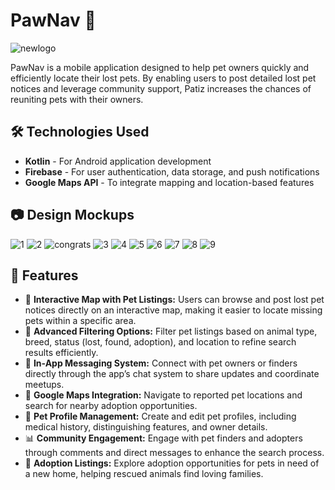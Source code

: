 

# PawNav 🐾
![newlogo](https://github.com/user-attachments/assets/220f9f9c-eb10-4c5c-b31c-543a48cc52fd)

PawNav is a mobile application designed to help pet owners quickly and efficiently locate their lost pets. By enabling users to post detailed lost pet notices and leverage community support, Patiz increases the chances of reuniting pets with their owners.

## 🛠️ Technologies Used

- **Kotlin** - For Android application development
- **Firebase** - For user authentication, data storage, and push notifications
- **Google Maps API** - To integrate mapping and location-based features

## 📷 Design Mockups


![1](https://github.com/user-attachments/assets/5d65868d-c6a8-484a-83a6-951eca0a2ea5)
![2](https://github.com/user-attachments/assets/f0f3bdb9-1134-46a6-961b-589bc7bce189)
![congrats](https://github.com/user-attachments/assets/5c9fd714-4eb6-46f6-b169-a94de2d1c022)
![3](https://github.com/user-attachments/assets/f4e4b33d-9572-4610-b9a9-d4fca4c6698a)
![4](https://github.com/user-attachments/assets/2edf010c-0a2b-4949-b611-bc57fef5a1b7)
![5](https://github.com/user-attachments/assets/c581d585-ef7a-4caf-a357-1d4d0f670a6d)
![6](https://github.com/user-attachments/assets/68a6fa15-6e33-4199-a67d-fee5a1cae65c)
![7](https://github.com/user-attachments/assets/17f353e5-1f5a-474a-8616-906ae5d21603)
![8](https://github.com/user-attachments/assets/7983c6a7-68a0-4e4e-834b-55fec0a0212a)
![9](https://github.com/user-attachments/assets/e2b774eb-6704-4012-b25f-b409de3cb791)


## 🚀 Features

- 📍 **Interactive Map with Pet Listings:** Users can browse and post lost pet notices directly on an interactive map, making it easier to locate missing pets within a specific area.
- 🔎 **Advanced Filtering Options:** Filter pet listings based on animal type, breed, status (lost, found, adoption), and location to refine search results efficiently.
- 📨 **In-App Messaging System:** Connect with pet owners or finders directly through the app’s chat system to share updates and coordinate meetups.
- 📍 **Google Maps Integration:** Navigate to reported pet locations and search for nearby adoption opportunities.
- 🐾 **Pet Profile Management:** Create and edit pet profiles, including medical history, distinguishing features, and owner details.
- 📊 **Community Engagement:** Engage with pet finders and adopters through comments and direct messages to enhance the search process.
- 🏡 **Adoption Listings:** Explore adoption opportunities for pets in need of a new home, helping rescued animals find loving families.
